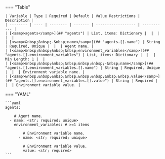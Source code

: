 <!--
  ~ Copyright (c) 2023-2024 Arista Networks, Inc.
  ~ Use of this source code is governed by the Apache License 2.0
  ~ that can be found in the LICENSE file.
  -->
=== "Table"

    | Variable | Type | Required | Default | Value Restrictions | Description |
    | -------- | ---- | -------- | ------- | ------------------ | ----------- |
    | [<samp>agents</samp>](## "agents") | List, items: Dictionary |  |  |  |  |
    | [<samp>&nbsp;&nbsp;-&nbsp;name</samp>](## "agents.[].name") | String | Required, Unique |  |  | Agent name. |
    | [<samp>&nbsp;&nbsp;&nbsp;&nbsp;environment_variables</samp>](## "agents.[].environment_variables") | List, items: Dictionary |  |  | Min Length: 1 |  |
    | [<samp>&nbsp;&nbsp;&nbsp;&nbsp;&nbsp;&nbsp;-&nbsp;name</samp>](## "agents.[].environment_variables.[].name") | String | Required, Unique |  |  | Environment variable name. |
    | [<samp>&nbsp;&nbsp;&nbsp;&nbsp;&nbsp;&nbsp;&nbsp;&nbsp;value</samp>](## "agents.[].environment_variables.[].value") | String | Required |  |  | Environment variable value. |

=== "YAML"

    ```yaml
    agents:

        # Agent name.
      - name: <str; required; unique>
        environment_variables: # >=1 items

            # Environment variable name.
          - name: <str; required; unique>

            # Environment variable value.
            value: <str; required>
    ```
